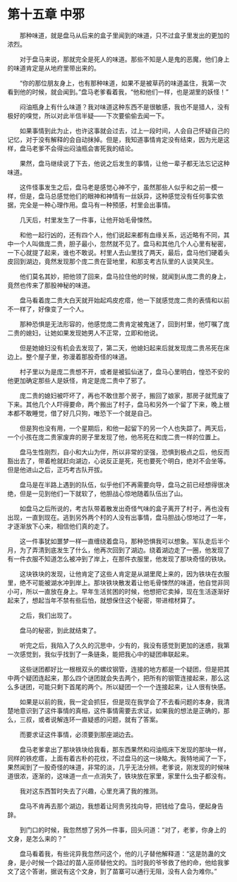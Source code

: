 # 第十五章 中邪


　　那种味道，就是盘马从后来的盒子里闻到的味道，只不过盒子里发出的更加的浓烈。

　　对于盘马来说，那就完全是死人的味道。那些不知是人是鬼的恶魔，他们身上的味道肯定是从地府里带出来的。

　　“你的那位朋友身上，也有那种味道，如果不是被草药的味道盖住，我第一次看到他的时候，就会闻到。”盘马老爹看着我，“他和他们一样，也是湖里的妖怪！”

　　闷油瓶身上有什么味道？我对味道这种东西不是很敏感，我也不是猎人，没有极好的嗅觉，所以对此半信半疑——下次要偷偷去闻一下。

　　如果事情到此为止，也许这事就会过去，过上一段时间，人会自己怀疑自己的记忆，对于没有解释的会自动抹掉。但是，我知道事情肯定没有结束，因为光是这样，盘马老爹不会得出闷油瓶会害死我的结论。

　　果然，盘马继续说了下去，他说之后发生的事情，让他一辈子都无法忘记这种味道。

　　这件怪事发生之后，盘马老是感觉心神不宁，虽然那些人似乎和之前一模一样，但是，盘马总感觉他们的眼神和神情有一丝妖异，这种感觉没有任何事实依据，完全是一种心理作用。盘马有一种预感，村里会出事情。

　　几天后，村里发生了一件事，让他开始毛骨悚然。

　　和他一起行凶的，还有四个人，他们说起来都有血缘关系，远近略有不同，其中一个人叫做庞二贵，胆子最小，忽然就不见了。盘马和其他几个人心里有秘密，一下心就提了起来，谁也不敢说。村里人去山里找了两天，最后，盘马他们硬着头皮回到湖边，竟然发现那个庞二贵在营地里，和那支考古队里的人谈笑风生。

　　他们莫名其妙，把他领了回来，盘马拉住他的时候，就闻到从庞二贵的身上，竟然也传来了那股神秘的味道。

　　盘马看着庞二贵大白天就开始起鸡皮疙瘩，他一下就感觉庞二贵的表情和以前不一样了，好像变了一个人。

　　那种恐惧是无法形容的，他感觉庞二贵肯定被鬼迷了，回到村里，他叮嘱了庞二贵的媳妇，让她如果发现她男人不正常，立即和他说。

　　但是她媳妇没有机会去发现了，第二天，他媳妇起来后就发现庞二贵吊死在床边上。整个屋子里，弥漫着那股奇怪的味道。

　　村子里以为是庞二贵想不开，或者是被狐仙迷了，盘马心里明白，惶恐不安的他更加确定那些人是妖怪，肯定是庞二贵中了邪了。

　　庞二贵的媳妇被吓坏了，再也不敢住那个房子，搬回了娘家，那房子就荒废了下来。其他几个人吓得要命，两个搬出了村子，盘马和另外一个留了下来，晚上根本都不敢睡觉，借了好几只狗，唯恐下一个就是自己。

　　但是狗也没有用，一个星期后，和他一起留下的另一个人也失踪了。两天后，一个小孩在庞二贵家废弃的房子里发现了他，他吊死在和庞二贵一样的位置上。

　　盘马生性刚烈，自小和大山为伴，所以非常的坚强，恐惧到极点之后，他反而豁出去了，带着枪就赶向湖边，心说反正是死，死也要死个明白，绝对不会坐等。但是他进山之后，正巧考古队开拔。

　　盘马是在半路上遇到的队伍，似乎他们不再需要向导，盘马之前已经想得很决绝，但是一见到他们一下就软了，他胆战心惊地随着队伍出了山。

　　如盘马之后所说的，考古队带着散发出奇怪气味的盒子离开了村子，再也没有出现，一直到现在。逃到另外两个村的人没有出事情，盘马胆战心惊地过了一年，才逐渐放下心来，相信他们真的走了。

　　这一件事犹如噩梦一样一直缠绕着盘马，那种恐惧我可以想象。军队走后半个月，为了弄清到底发生了什么，他再次回到了湖边。绕着湖边走了一圈，他发现了有一件衣服不知道怎么被冲到了岸上，在那件衣服里，他发现了那块奇怪的铁块。

　　这块铁块的发现，让他肯定了这些人肯定是从湖里爬上来的，因为铁块在衣服里，绝不可能被湖水冲到岸上。那块铁块散发着让他毛骨悚然的味道，他自觉非同小可，所以一直放在身上。早年生活贫困的时候，他想把它卖掉，现在生活逐渐好起来了，想起当年不禁有些后怕，就想保住这个秘密，带进棺材算了。

　　之后，我们出现了。

　　盘马的秘密，到此就结束了。 

　　听完之后，我陷入了久久的沉思中，少有的，我没有感觉到更加的迷惑，我第一次感觉到，我似乎找到了一条链条，能把我心中的疑团串联起来。

　　这些谜团都好比一根根双头的螺纹钢管，连接的地方都是一个疑团，但是把其中两个疑团连起来，那么四个谜团就会失去两个，把所有的钢管连接起来，那么这么多谜团，可能只剩下首尾的两个。所以疑团一个一个连接起来，让人很有快感。

　　如果是以前的我，我一定会抓狂，但是现在我学会了不去看问题的本身，我清楚地意识到了这件事情的真相，这件事情需要去求证，如果我的想法是正确的，那么，三叔，或者说解连环一直疑惑的问题，就有了答案。

　　而要求证这件事情，必须要到那座湖边去。

　　盘马老爹拿出了那块铁块给我看，那东西果然和闷油瓶床下发现的那块一样，同样的铁疙瘩，上面有着古朴的花纹，不过盘马的这一块略大。我特地闻了一下，果然闻到了一股奇怪的味道，非常的淡，几乎无法分辨。老爹说，刚发现的时候味道很浓，逐渐的，这味道一点一点消失了，铁块放在家里，家里什么虫子都没有。

　　我对这东西暂时失去了兴趣，心里充满了我的推测。

　　盘马不肯再去那个湖边，我想着让阿贵另找向导，把钱给了盘马，便起身告辞。

　　到门口的时候，我忽然想了另外一件事，回头问道：“对了，老爹，你身上的文身，是怎么来的？”

　　盘马看着我，有些诧异我忽然问这个，他的儿子替他解释道：“这是防蛊的文身，是小时候一个路过的苗人巫师替他文的。当时我的爷爷救了他的命，他给我爹文了这个答谢，据说有这个文身，到了苗寨可以通行无阻，没有人会为难你。” 

